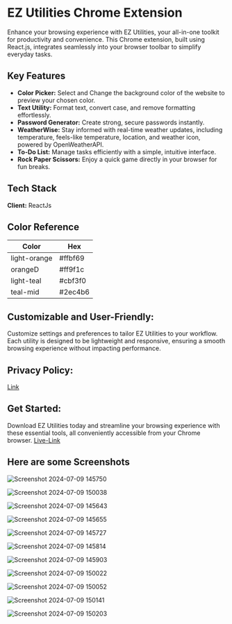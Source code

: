 
# EZ Utilities Chrome Extension

Enhance your browsing experience with EZ Utilities, your all-in-one toolkit for productivity and convenience. This Chrome extension, built using React.js, integrates seamlessly into your browser toolbar to simplify everyday tasks.




## Key Features

- **Color Picker:** Select and Change the background color of the website to preview your chosen color.
- **Text Utility:** Format text, convert case, and remove formatting effortlessly.
- **Password Generator:** Create strong, secure passwords instantly.
- **WeatherWise:** Stay informed with real-time weather updates, including temperature, feels-like temperature, location, and weather icon, powered by OpenWeatherAPI.
- **To-Do List:** Manage tasks efficiently with a simple, intuitive interface.
- **Rock Paper Scissors:** Enjoy a quick game directly in your browser for fun breaks.

## Tech Stack

**Client:** ReactJs


## Color Reference

| Color             | Hex                                                                |
| ----------------- | ------------------------------------------------------------------ |
| light-orange | #ffbf69 |
| orangeD | #ff9f1c |
| light-teal | #cbf3f0 |
| teal-mid | #2ec4b6 |

## Customizable and User-Friendly:

Customize settings and preferences to tailor EZ Utilities to your workflow. Each utility is designed to be lightweight and responsive, ensuring a smooth browsing experience without impacting performance.

## Privacy Policy:
[Link](https://docs.google.com/document/d/1Gjl_fSwLa6NOVKTApmu8USicLXSIYPq7aKuRjxpvmTI/edit?usp=sharing)

## Get Started:

Download EZ Utilities today and streamline your browsing experience with these essential tools, all conveniently accessible from your Chrome browser. 
[Live-Link](https://chromewebstore.google.com/detail/ez-utilities/bjdfnnianbafojfjefkffmnabnffibgc?hl=en-GB&authuser=0)


## Here are some Screenshots
![Screenshot 2024-07-09 145750](https://github.com/gayatrik26/EZ-Utilities/assets/127473669/3f8785a6-63fd-4ccf-b293-8ad4e6e6b76d)


![Screenshot 2024-07-09 150038](https://github.com/gayatrik26/EZ-Utilities/assets/127473669/5c9fe4e0-8879-4fb0-9054-a310edca0924)


![Screenshot 2024-07-09 145643](https://github.com/gayatrik26/EZ-Utilities/assets/127473669/e69e8d26-7fab-495a-ad46-f50b8736a16c)


![Screenshot 2024-07-09 145655](https://github.com/gayatrik26/EZ-Utilities/assets/127473669/9699a1ec-968f-4a03-86f0-dd37b86779b0)


![Screenshot 2024-07-09 145727](https://github.com/gayatrik26/EZ-Utilities/assets/127473669/eb705edd-123e-46d0-baab-9f0b53ed058b)


![Screenshot 2024-07-09 145814](https://github.com/gayatrik26/EZ-Utilities/assets/127473669/7612654c-74c2-40ea-8a41-dbec35418203)


![Screenshot 2024-07-09 145903](https://github.com/gayatrik26/EZ-Utilities/assets/127473669/7303348d-2758-4550-9ff6-074ec9b47149)


![Screenshot 2024-07-09 150022](https://github.com/gayatrik26/EZ-Utilities/assets/127473669/dfd2dbfd-17c4-4513-b797-cb03e372872c)


![Screenshot 2024-07-09 150052](https://github.com/gayatrik26/EZ-Utilities/assets/127473669/f70dd4c2-1b43-4e18-91db-6a35d036b54a)


![Screenshot 2024-07-09 150141](https://github.com/gayatrik26/EZ-Utilities/assets/127473669/0a96c255-ec09-425d-ad2c-278e80471b66)


![Screenshot 2024-07-09 150203](https://github.com/gayatrik26/EZ-Utilities/assets/127473669/eeb8be33-ba38-4af2-b540-e2a0dbe53e8c)

